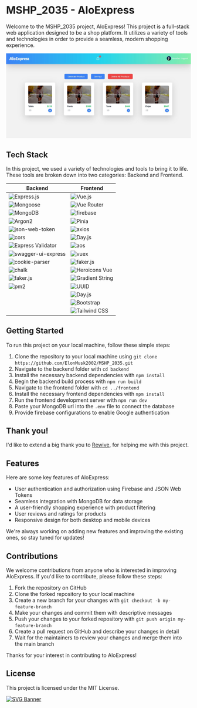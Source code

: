 # MSHP_2035 - AloExpress

Welcome to the MSHP_2035 project, AloExpress! This project is a full-stack web application designed to be a shop platform. It utilizes a variety of tools and technologies in order to provide a seamless, modern shopping experience. 

![Demo image](demo_image.jpg)

## Tech Stack

In this project, we used a variety of technologies and tools to bring it to life. These tools are broken down into two categories: Backend and Frontend.


| Backend                                                                        | Frontend                                                            |
| ----------------------------------------------------------------------------- | ------------------------------------------------------------------- |
| ![Express.js](https://img.shields.io/badge/-Express.js-000000?logo=express&logoColor=white) | ![Vue.js](https://img.shields.io/badge/-Vue.js-4fc08d?logo=vue.js&logoColor=white)                        |
| ![Mongoose](https://img.shields.io/badge/-Mongoose-47A248?logo=mongodb&logoColor=white)   | ![Vue Router](https://img.shields.io/badge/-Vue%20Router-ff9900?logo=Vue.js&logoColor=white)           |
| ![MongoDB](https://img.shields.io/badge/-MongoDB-47A248?logo=mongodb&logoColor=white)     | ![firebase](https://img.shields.io/badge/-Firebase-ffca28?logo=Firebase&logoColor=white)               |
| ![Argon2](https://img.shields.io/badge/-Argon2-4B0082?logo=security&logoColor=white)     | ![Pinia](https://img.shields.io/badge/-Pinia-35495e?logo=Vue.js&logoColor=white)                      |
| ![json-web-token](https://img.shields.io/badge/-jsonwebtoken-000000?logo=json-web-tokens&logoColor=white)  | ![axios](https://img.shields.io/badge/-axios-5a54bc?logo=axios&logoColor=white)                        |
| ![cors](https://img.shields.io/badge/-cors-0000ff?logo=npm&logoColor=white)           | ![Day.js](https://img.shields.io/badge/-Day.js-f6bd14?logo=javascript&logoColor=white)                   |
| ![Express Validator](https://img.shields.io/badge/-Express%20Validator-00ffff?logo=npm&logoColor=white)        | ![aos](https://img.shields.io/badge/-AOS-29BB89?logo=javascript&logoColor=white)                          |
| ![swagger-ui-express](https://img.shields.io/badge/-Swagger%20UI%20Express-00bfff?logo=npm&logoColor=white)   | ![vuex](https://img.shields.io/badge/-Vuex-35495e?logo=Vue.js&logoColor=white)                          |
| ![cookie-parser](https://img.shields.io/badge/-cookie--parser-006400?logo=npm&logoColor=white)   | ![faker.js](https://img.shields.io/badge/-Faker.js-fa8072?logo=javascript&logoColor=white)                                |
| ![chalk](https://img.shields.io/badge/-chalk-00ffff?logo=visual-studio-code&logoColor=white)     | ![Heroicons Vue](https://img.shields.io/badge/-Heroicons%20Vue-9CA3AF?logo=vue.js&logoColor=white)                    |
| ![faker.js](https://img.shields.io/badge/-faker.js-556B2F?logo=javascript&logoColor=white)      | ![Gradient String](https://img.shields.io/badge/-Gradient%20String-d2691e?logo=npm&logoColor=white) |
| ![pm2](https://img.shields.io/badge/-PM2-2c3e50?logo=node.js&logoColor=white)              | ![UUID](https://img.shields.io/badge/-UUID-800080?logo=npm&logoColor=white)                          |
|                                                                                        | ![Day.js](https://img.shields.io/badge/-Day.js-f6bd14?logo=javascript&logoColor=white)                   |
|                                                                                        | ![Bootstrap](https://img.shields.io/badge/-Bootstrap-7952b3?logo=bootstrap&logoColor=white)                   |
|                                                                                        | ![Tailwind CSS](https://img.shields.io/badge/-Tailwind%20CSS-38b2ac?logo=tailwind-css&logoColor=white)                   |



## Getting Started

To run this project on your local machine, follow these simple steps:

1. Clone the repository to your local machine using `git clone https://github.com/ElonMusk2002/MSHP_2035.git`
2. Navigate to the backend folder with `cd backend`
3. Install the necessary backend dependencies with `npm install`
4. Begin the backend build process with `npm run build`
5. Navigate to the frontend folder with `cd ../frontend`
6. Install the necessary frontend dependencies with `npm install`
7. Run the frontend development server with `npm run dev`
8. Paste your MongoDB url into the `.env` file to connect the database
9. Provide firebase configurations to enable Google authentication

## Thank you!

I'd like to extend a big thank you to [Rewive](https://github.com/Rewive), for helping me with this project. 

## Features

Here are some key features of AloExpress:

- User authentication and authorization using Firebase and JSON Web Tokens
- Seamless integration with MongoDB for data storage
- A user-friendly shopping experience with product filtering
- User reviews and ratings for products
- Responsive design for both desktop and mobile devices

We're always working on adding new features and improving the existing ones, so stay tuned for updates!

## Contributions

We welcome contributions from anyone who is interested in improving AloExpress. If you'd like to contribute, please follow these steps:

1. Fork the repository on GitHub
2. Clone the forked repository to your local machine
3. Create a new branch for your changes with `git checkout -b my-feature-branch`
4. Make your changes and commit them with descriptive messages
5. Push your changes to your forked repository with `git push origin my-feature-branch`
6. Create a pull request on GitHub and describe your changes in detail
7. Wait for the maintainers to review your changes and merge them into the main branch

Thanks for your interest in contributing to AloExpress!

## License

This project is licensed under the MIT License.

[![SVG Banner](https://svg-banners.vercel.app/api?type=origin&text1=AloExpress%20MSHP_2035%20👀&text2=💖%20Open%20Source&width=800&height=400)](https://github.com/Akshay090/svg-banners)
